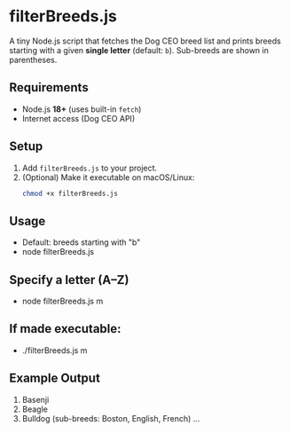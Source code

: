 # filterBreeds.js

A tiny Node.js script that fetches the Dog CEO breed list and prints breeds starting with a given **single letter** (default: `b`). Sub-breeds are shown in parentheses.

## Requirements
- Node.js **18+** (uses built-in `fetch`)
- Internet access (Dog CEO API)

## Setup
1. Add `filterBreeds.js` to your project.
2. (Optional) Make it executable on macOS/Linux:
   ```bash
   chmod +x filterBreeds.js
   
## Usage
- Default: breeds starting with "b"
- node filterBreeds.js

## Specify a letter (A–Z)
- node filterBreeds.js m

## If made executable:
- ./filterBreeds.js m

## Example Output
1. Basenji
2. Beagle
3. Bulldog (sub-breeds: Boston, English, French)
...
